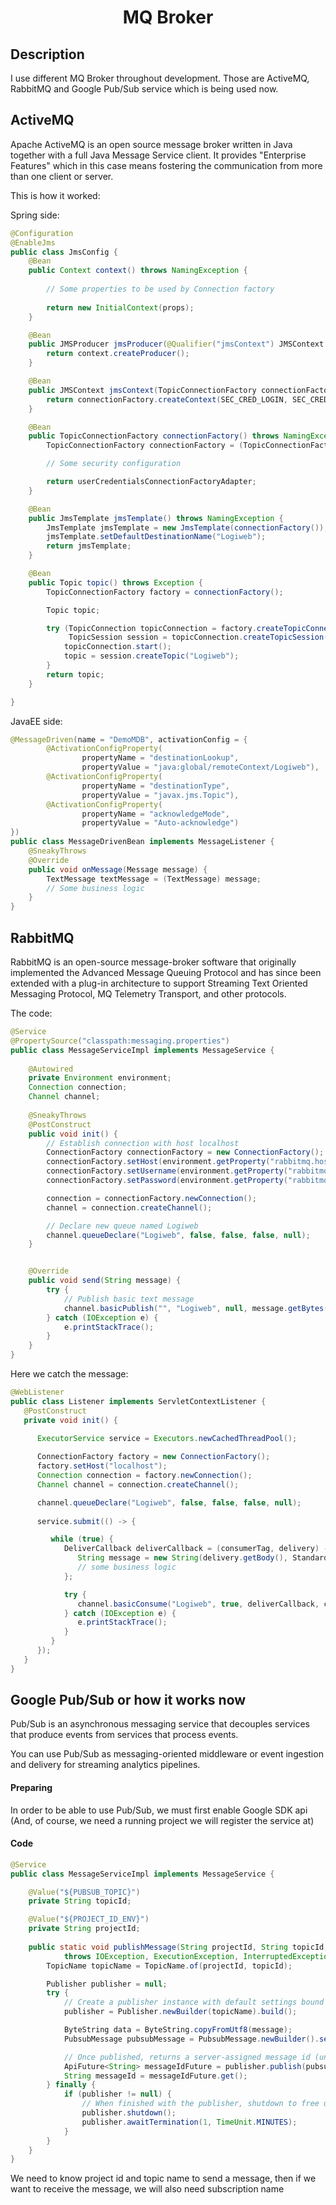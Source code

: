 <h1 align="center">
MQ Broker
</h1>

## Description

<p>
I use different MQ Broker throughout development. Those are ActiveMQ, RabbitMQ and 
Google Pub/Sub service which is being used now.
</p>

<!-- https://shields.io/ -->

## ActiveMQ

Apache ActiveMQ is an open source message broker written in Java together with a full Java Message Service client. 
It provides "Enterprise Features" which in this case means fostering the communication from more than one client or server.

This is how it worked:

Spring side:

```java
@Configuration
@EnableJms
public class JmsConfig {
    @Bean
    public Context context() throws NamingException {
       
        // Some properties to be used by Connection factory
        
        return new InitialContext(props);
    }

    @Bean
    public JMSProducer jmsProducer(@Qualifier("jmsContext") JMSContext context) {
        return context.createProducer();
    }

    @Bean
    public JMSContext jmsContext(TopicConnectionFactory connectionFactory) {
        return connectionFactory.createContext(SEC_CRED_LOGIN, SEC_CRED_PASS);
    }

    @Bean
    public TopicConnectionFactory connectionFactory() throws NamingException {
        TopicConnectionFactory connectionFactory = (TopicConnectionFactory) context().lookup("java:/RemoteJmsXA");

        // Some security configuration

        return userCredentialsConnectionFactoryAdapter;
    }

    @Bean
    public JmsTemplate jmsTemplate() throws NamingException {
        JmsTemplate jmsTemplate = new JmsTemplate(connectionFactory());
        jmsTemplate.setDefaultDestinationName("Logiweb");
        return jmsTemplate;
    }

    @Bean
    public Topic topic() throws Exception {
        TopicConnectionFactory factory = connectionFactory();

        Topic topic;

        try (TopicConnection topicConnection = factory.createTopicConnection(SEC_CRED_LOGIN, SEC_CRED_PASS);
             TopicSession session = topicConnection.createTopicSession(false, Session.AUTO_ACKNOWLEDGE)) {
            topicConnection.start();
            topic = session.createTopic("Logiweb");
        }
        return topic;
    }

}
```

JavaEE side:

```java
@MessageDriven(name = "DemoMDB", activationConfig = {
        @ActivationConfigProperty(
                propertyName = "destinationLookup",
                propertyValue = "java:global/remoteContext/Logiweb"),
        @ActivationConfigProperty(
                propertyName = "destinationType",
                propertyValue = "javax.jms.Topic"),
        @ActivationConfigProperty(
                propertyName = "acknowledgeMode",
                propertyValue = "Auto-acknowledge")
})
public class MessageDrivenBean implements MessageListener {
    @SneakyThrows
    @Override
    public void onMessage(Message message) {
        TextMessage textMessage = (TextMessage) message;
        // Some business logic
    }
}
```

## RabbitMQ
RabbitMQ is an open-source message-broker software that originally implemented the Advanced Message Queuing Protocol 
and has since been extended with a plug-in architecture to support Streaming Text Oriented Messaging Protocol, MQ Telemetry 
Transport, and other protocols.

The code:

```java
@Service
@PropertySource("classpath:messaging.properties")
public class MessageServiceImpl implements MessageService {
    
    @Autowired
    private Environment environment;
    Connection connection;
    Channel channel;
    
    @SneakyThrows
    @PostConstruct
    public void init() {
        // Establish connection with host localhost
        ConnectionFactory connectionFactory = new ConnectionFactory();
        connectionFactory.setHost(environment.getProperty("rabbitmq.host"));
        connectionFactory.setUsername(environment.getProperty("rabbitmq.user"));
        connectionFactory.setPassword(environment.getProperty("rabbitmq.password"));

        connection = connectionFactory.newConnection();
        channel = connection.createChannel();

        // Declare new queue named Logiweb
        channel.queueDeclare("Logiweb", false, false, false, null);
    }


    @Override
    public void send(String message) {
        try {
            // Publish basic text message
            channel.basicPublish("", "Logiweb", null, message.getBytes());
        } catch (IOException e) {
            e.printStackTrace();
        }
    }
}
```

Here we catch the message:
```java
@WebListener
public class Listener implements ServletContextListener {
   @PostConstruct
   private void init() {

      ExecutorService service = Executors.newCachedThreadPool();
      
      ConnectionFactory factory = new ConnectionFactory();
      factory.setHost("localhost");
      Connection connection = factory.newConnection();
      Channel channel = connection.createChannel();

      channel.queueDeclare("Logiweb", false, false, false, null);
      
      service.submit(() -> {

         while (true) {
            DeliverCallback deliverCallback = (consumerTag, delivery) -> {
               String message = new String(delivery.getBody(), StandardCharsets.UTF_8);
               // some business logic
            };

            try {
               channel.basicConsume("Logiweb", true, deliverCallback, consumerTag -> { });
            } catch (IOException e) {
               e.printStackTrace();
            }
         }
      });
   }
}
```

## Google Pub/Sub or how it works now
Pub/Sub is an asynchronous messaging service that decouples services that produce events from services that process events.

You can use Pub/Sub as messaging-oriented middleware or event ingestion and delivery for streaming analytics pipelines.

#### Preparing
In order to be able to use Pub/Sub, we must first enable Google SDK api (And, of course, we need a running project we will register the service at)

#### Code

```java
@Service
public class MessageServiceImpl implements MessageService {

    @Value("${PUBSUB_TOPIC}")
    private String topicId;

    @Value("${PROJECT_ID_ENV}")
    private String projectId;
    
    public static void publishMessage(String projectId, String topicId, String message)
            throws IOException, ExecutionException, InterruptedException {
        TopicName topicName = TopicName.of(projectId, topicId);

        Publisher publisher = null;
        try {
            // Create a publisher instance with default settings bound to the topic
            publisher = Publisher.newBuilder(topicName).build();

            ByteString data = ByteString.copyFromUtf8(message);
            PubsubMessage pubsubMessage = PubsubMessage.newBuilder().setData(data).build();

            // Once published, returns a server-assigned message id (unique within the topic)
            ApiFuture<String> messageIdFuture = publisher.publish(pubsubMessage);
            String messageId = messageIdFuture.get();
        } finally {
            if (publisher != null) {
                // When finished with the publisher, shutdown to free up resources.
                publisher.shutdown();
                publisher.awaitTermination(1, TimeUnit.MINUTES);
            }
        }
    }
}
```

We need to know project id and topic name to send a message, 
then if we want to receive the message, we will also need subscription name